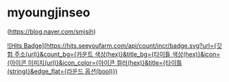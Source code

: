 # myoungjinseo

(https://blog.naver.com/smjsih)

[![Hits Badge](https://hits.seeyoufarm.com/api/count/incr/badge.svg?url={깃헙 주소(url)}&count_bg={카운트 색상(hex)}&title_bg={타이틀 색상(hex)}&icon={아이콘 이미지(url)}&icon_color={아이콘 컬러(hex)}&title={타이틀(string)}&edge_flat={라운드 옵션(bool)})](https://hits.seeyoufarm.com)

